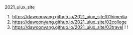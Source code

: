 2021_uiux_site
1. https://dawoonyang.github.io/2021_uiux_site/01himedia
2. https://dawoonyang.github.io/2021_uiux_site/02college
3. https://dawoonyang.github.io/2021_uiux_site/03travel
!
!
